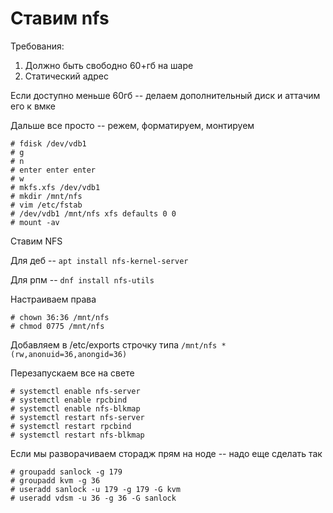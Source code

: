 # Ставим nfs

Требования:

1. Должно быть свободно 60+гб на шаре
2. Статический адрес

Если доступно меньше 60гб -- делаем дополнительный диск и аттачим его к вмке

Дальше все просто -- режем, форматируем, монтируем

```
# fdisk /dev/vdb1
# g
# n 
# enter enter enter
# w
# mkfs.xfs /dev/vdb1
# mkdir /mnt/nfs
# vim /etc/fstab
# /dev/vdb1 /mnt/nfs xfs defaults 0 0
# mount -av
```

Ставим NFS

Для деб -- `apt install nfs-kernel-server`

Для рпм -- `dnf install nfs-utils`

Настраиваем права

```
# chown 36:36 /mnt/nfs
# chmod 0775 /mnt/nfs
```

Добавляем в /etc/exports строчку типа `/mnt/nfs *(rw,anonuid=36,anongid=36)`

Перезапускаем все на свете

```
# systemctl enable nfs-server
# systemctl enable rpcbind
# systemctl enable nfs-blkmap
# systemctl restart nfs-server
# systemctl restart rpcbind
# systemctl restart nfs-blkmap
```

Если мы разворачиваем сторадж прям на ноде -- надо еще сделать так

```
# groupadd sanlock -g 179
# groupadd kvm -g 36
# useradd sanlock -u 179 -g 179 -G kvm
# useradd vdsm -u 36 -g 36 -G sanlock
```